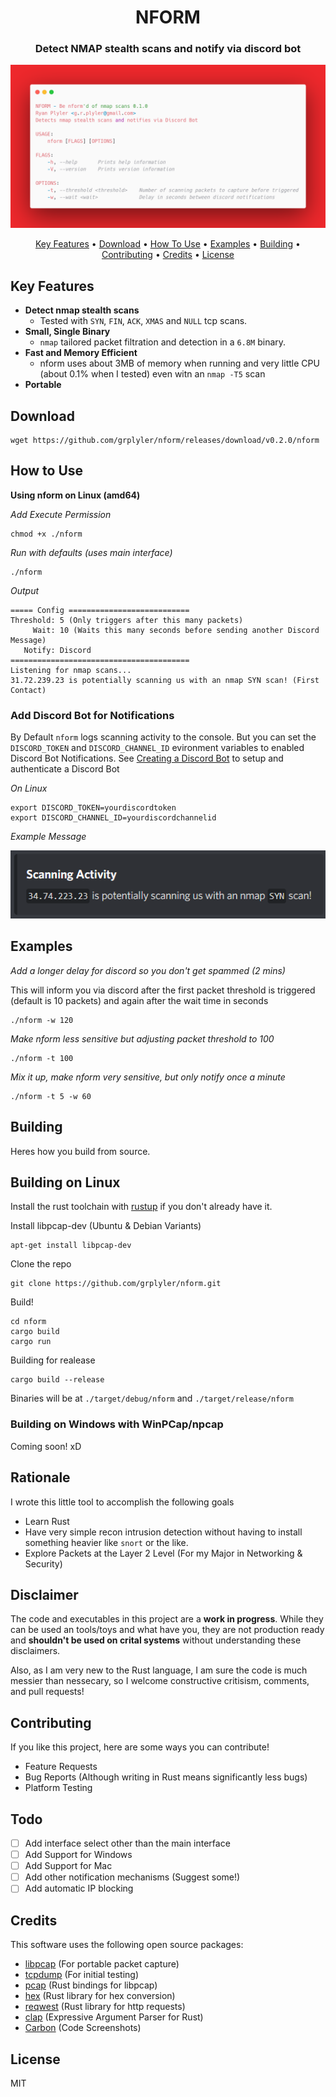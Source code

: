 
<h1 align="center">
  NFORM
</h1>

<h3 align="center">Detect NMAP stealth scans and notify via discord bot</h3>

![](carbon.png)

<p align="center">
  <a href="#key-features">Key Features</a> •
  <a href="#download">Download</a> •
  <a href="#how-to-use">How To Use</a> •
  <a href="#examples">Examples</a> •
  <a href="#building">Building</a> •
  <a href="#contributing">Contributing</a> •
  <a href="#credits">Credits</a> •
  <a href="#license">License</a>
</p>


## Key Features
* **Detect nmap stealth scans**
    * Tested with `SYN`, `FIN`, `ACK`, `XMAS` and `NULL` tcp scans.
* **Small, Single Binary**
    * `nmap` tailored packet filtration and detection in a `6.8M` binary.
* **Fast and Memory Efficient**
    * nform uses about 3MB of memory when running and very little CPU (about 0.1% when I tested) even witn an `nmap -T5` scan
* **Portable**


## Download

```
wget https://github.com/grplyler/nform/releases/download/v0.2.0/nform
```

## How to Use

**Using nform on Linux (amd64)**



*Add Execute Permission*
```
chmod +x ./nform
```

*Run with defaults (uses main interface)*
```
./nform
```

*Output*
```
===== Config ===========================
Threshold: 5 (Only triggers after this many packets)
     Wait: 10 (Waits this many seconds before sending another Discord Message)
   Notify: Discord
========================================
Listening for nmap scans...
31.72.239.23 is potentially scanning us with an nmap SYN scan! (First Contact)
```

### Add Discord Bot for Notifications

By Default `nform` logs scanning activity to the console. But you can set the `DISCORD_TOKEN` and `DISCORD_CHANNEL_ID` evironment variables to enabled Discord Bot Notifications. See [Creating a Discord Bot](https://www.sitepoint.com/discord-bot-node-js/) to setup and authenticate a Discord Bot


*On Linux*
```
export DISCORD_TOKEN=yourdiscordtoken
export DISCORD_CHANNEL_ID=yourdiscordchannelid
```

*Example Message*

![](scan.png)

## Examples

*Add a longer delay for discord so you don't get spammed (2 mins)*

This will inform you via discord after the first packet threshold is triggered (default is 10 packets) and again after the wait time in seconds
```
./nform -w 120
```

*Make nform less sensitive but adjusting packet threshold to 100*
```
./nform -t 100
```

*Mix it up, make nform very sensitive, but only notify once a minute*
```
./nform -t 5 -w 60
```

## Building

Heres how you build from source.

## Building on Linux

Install the rust toolchain with [rustup](https://www.rust-lang.org/tools/install) if you don't already have it.

Install libpcap-dev (Ubuntu & Debian Variants)

```
apt-get install libpcap-dev
```

Clone the repo
```
git clone https://github.com/grplyler/nform.git
```

Build!
```
cd nform
cargo build
cargo run
```

Building for realease

```
cargo build --release
```

Binaries will be at `./target/debug/nform` and `./target/release/nform`

### Building on Windows with WinPCap/npcap

Coming soon! xD

## Rationale

I wrote this little tool to accomplish the following goals
* Learn Rust
* Have very simple recon intrusion detection without having to install something heavier like `snort` or the like.
* Explore Packets at the Layer 2 Level (For my Major in Networking & Security)

## Disclaimer

The code and executables in this project are a **work in progress**. While they can be used an tools/toys and what have you, they are not production ready and **shouldn't be used on crital systems** without understanding these disclaimers. 

Also, as I am very new to the Rust language, I am sure the code is much messier than nessecary, so I welcome constructive critisism, comments, and pull requests!

## Contributing

If you like this project, here are some ways you can contribute!

* Feature Requests
* Bug Reports (Although writing in Rust means significantly less bugs)
* Platform Testing

## Todo

* [ ] Add interface select other than the main interface
* [ ] Add Support for Windows
* [ ] Add Support for Mac 
* [ ] Add other notification mechanisms (Suggest some!)
* [ ] Add automatic IP blocking

## Credits

This software uses the following open source packages:

- [libpcap](https://nodejs.org/) (For portable packet capture)
- [tcpdump](https://www.tcpdump.org/) (For initial testing)
- [pcap](https://crates.io/crates/pcap) (Rust bindings for libpcap)
- [hex](https://crates.io/crates/hex) (Rust library for hex conversion)
- [reqwest](https://crates.io/crates/reqwest) (Rust library for http requests)
- [clap](https://crates.io/crates/clap) (Expressive Argument Parser for Rust)
- [Carbon](http://carbon.now.sh) (Code Screenshots)

## License

MIT





